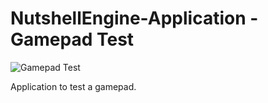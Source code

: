 # NutshellEngine-Application - Gamepad Test
![Gamepad Test](https://i.imgur.com/IUs2rg3.png)

Application to test a gamepad.